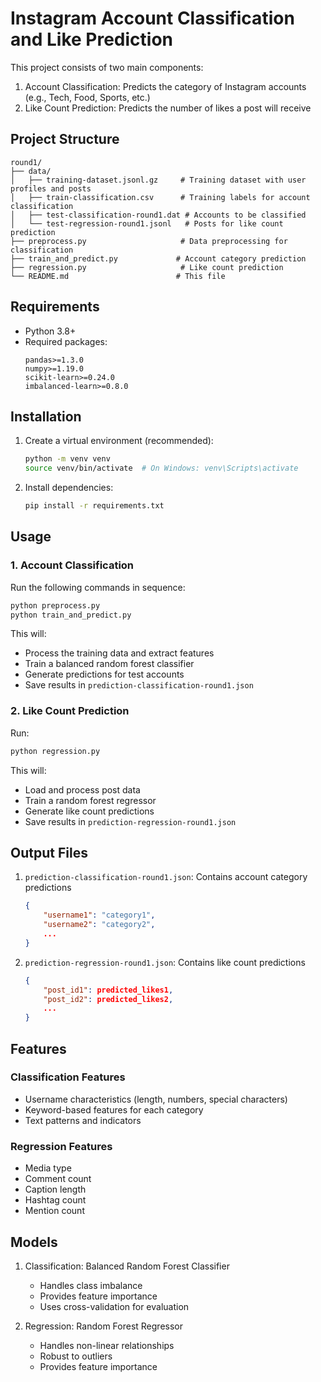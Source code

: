 # Instagram Account Classification and Like Prediction

This project consists of two main components:

1. Account Classification: Predicts the category of Instagram accounts (e.g., Tech, Food, Sports, etc.)
2. Like Count Prediction: Predicts the number of likes a post will receive

## Project Structure

```
round1/
├── data/
│   ├── training-dataset.jsonl.gz     # Training dataset with user profiles and posts
│   ├── train-classification.csv      # Training labels for account classification
│   ├── test-classification-round1.dat # Accounts to be classified
│   └── test-regression-round1.jsonl   # Posts for like count prediction
├── preprocess.py                     # Data preprocessing for classification
├── train_and_predict.py             # Account category prediction
├── regression.py                     # Like count prediction
└── README.md                        # This file
```

## Requirements

- Python 3.8+
- Required packages:
  ```
  pandas>=1.3.0
  numpy>=1.19.0
  scikit-learn>=0.24.0
  imbalanced-learn>=0.8.0
  ```

## Installation

1. Create a virtual environment (recommended):

   ```bash
   python -m venv venv
   source venv/bin/activate  # On Windows: venv\Scripts\activate
   ```

2. Install dependencies:
   ```bash
   pip install -r requirements.txt
   ```

## Usage

### 1. Account Classification

Run the following commands in sequence:

```bash
python preprocess.py
python train_and_predict.py
```

This will:

- Process the training data and extract features
- Train a balanced random forest classifier
- Generate predictions for test accounts
- Save results in `prediction-classification-round1.json`

### 2. Like Count Prediction

Run:

```bash
python regression.py
```

This will:

- Load and process post data
- Train a random forest regressor
- Generate like count predictions
- Save results in `prediction-regression-round1.json`

## Output Files

1. `prediction-classification-round1.json`: Contains account category predictions

   ```json
   {
       "username1": "category1",
       "username2": "category2",
       ...
   }
   ```

2. `prediction-regression-round1.json`: Contains like count predictions
   ```json
   {
       "post_id1": predicted_likes1,
       "post_id2": predicted_likes2,
       ...
   }
   ```

## Features

### Classification Features

- Username characteristics (length, numbers, special characters)
- Keyword-based features for each category
- Text patterns and indicators

### Regression Features

- Media type
- Comment count
- Caption length
- Hashtag count
- Mention count

## Models

1. Classification: Balanced Random Forest Classifier

   - Handles class imbalance
   - Provides feature importance
   - Uses cross-validation for evaluation

2. Regression: Random Forest Regressor
   - Handles non-linear relationships
   - Robust to outliers
   - Provides feature importance
